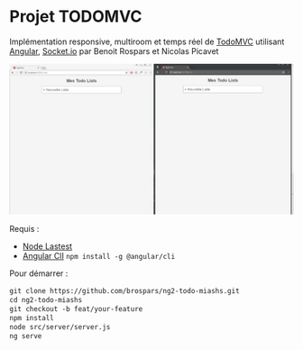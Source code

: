 # Projet TODOMVC

Implémentation responsive, multiroom et temps réel de [TodoMVC](http://todomvc.com/) utilisant [Angular](https://angular.io/), [Socket.io](https://socket.io/) par Benoit Rospars et Nicolas Picavet

![gif demonstration](/img/demo.gif)

Requis :
- [Node Lastest](https://nodejs.org/en/)
- [Angular ClI](https://cli.angular.io/) `npm install -g @angular/cli`


Pour démarrer : 
``` 
git clone https://github.com/brospars/ng2-todo-miashs.git
cd ng2-todo-miashs
git checkout -b feat/your-feature
npm install
node src/server/server.js
ng serve
```

